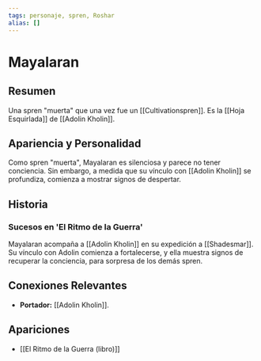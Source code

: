 ```yaml
---
tags: personaje, spren, Roshar
alias: []
---
```


# Mayalaran

## Resumen
Una spren "muerta" que una vez fue un [[Cultivationspren]]. Es la [[Hoja Esquirlada]] de [[Adolin Kholin]].

## Apariencia y Personalidad
Como spren "muerta", Mayalaran es silenciosa y parece no tener conciencia. Sin embargo, a medida que su vínculo con [[Adolin Kholin]] se profundiza, comienza a mostrar signos de despertar.

## Historia
### Sucesos en 'El Ritmo de la Guerra'
Mayalaran acompaña a [[Adolin Kholin]] en su expedición a [[Shadesmar]]. Su vínculo con Adolin comienza a fortalecerse, y ella muestra signos de recuperar la conciencia, para sorpresa de los demás spren.

## Conexiones Relevantes
* **Portador:** [[Adolin Kholin]].

## Apariciones
* [[El Ritmo de la Guerra (libro)]]
